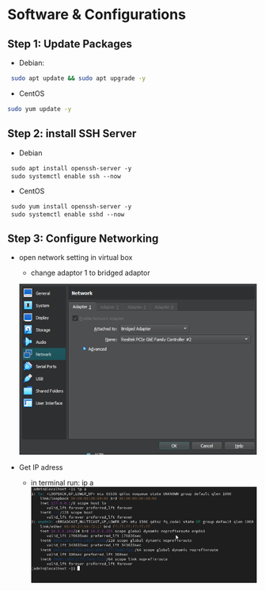 # Software & Configurations

## Step 1: Update Packages
- Debian:
 ```bash
  sudo apt update && sudo apt upgrade -y
 ```
- CentOS
``` bash
sudo yum update -y
```

## Step 2: install SSH Server
- Debian
 ```
  sudo apt install openssh-server -y
  sudo systemctl enable ssh --now
  ```
- CentOS
 ```
  sudo yum install openssh-server -y
  sudo systemctl enable sshd --now
  ```

## Step 3: Configure Networking
- open network setting in virtual box
    - change adaptor 1 to bridged adaptor
      
  ![Screenshot: Networksettings](../screenshots/centnetwork.png)
- Get IP adress
  - in terminal run: ip a
  ![Screenshot: Networksettings2](../screenshots/centip.png)
